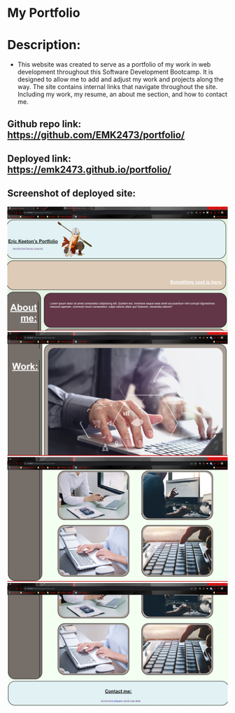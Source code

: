 # My Portfolio

# Description:

- This website was created to serve as a portfolio of my work in web development throughout this Software Development Bootcamp. It is designed to allow me to add and adjust my work and projects along the way. The site contains internal links that navigate throughout the site. Including my work, my resume, an about me section, and how to contact me.


## Github repo link: https://github.com/EMK2473/portfolio/

## Deployed link: https://emk2473.github.io/portfolio/

## Screenshot of deployed site:

![Alt text](./assets/images/Screenshot.jpg)
![Alt text](./assets/images/Screenshot-2.jpg)
![Alt text](./assets/images/Screenshot-3.jpg)
![Alt text](./assets/images/Screenshot-4.jpg)
